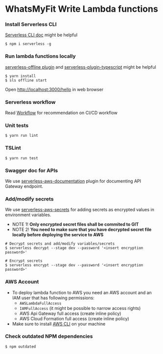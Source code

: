 # WhatsMyFit Write Lambda functions

### Install Serverless CLI
[Serverless CLI doc](https://serverless.com/framework/docs/providers/aws/cli-reference/) might be helpful
```(bash)
$ npm i serverless -g
```

### Run lambda functions locally
[serverless-offline plugin](https://www.npmjs.com/package/serverless-offline) and [serverless-plugin-typescript](https://www.npmjs.com/package/serverless-plugin-typescript) might be helpful
```(bash)
$ yarn install
$ sls offline start
```

Open [http://localhost:3000/hello]( http://localhost:3000/hello) in web browser

### Serverless workflow
Read [Workflow](https://serverless.com/framework/docs/providers/aws/guide/workflow/) for recommendation on CI/CD workflow

### Unit tests
```(bash)
$ yarn run lint
```

### TSLint
```(bash)
$ yarn run test
```

### Swagger doc for APIs
We use [serverless-aws-documentation](https://github.com/deliveryhero/serverless-aws-documentation#readme) plugin for documenting API Gateway endpoint.

### Add/modify secrets
We use [serverless-aws-secrets](https://github.com/serverless/serverless-secrets-plugin) for adding secrets as encrypted values in environment variables.

- NOTE 1! **Only encrypted secret files shall be commited to GIT**
- NOTE 2! **You need to make sure that you have decrypted secret file locally before deploying the service to AWS**

```(bash)
# Decrypt secrets and add/modify variables/secrets
$ serverless decrypt --stage dev --password '<insert encryption password>'

# Encrypt secrets
$ serverless encrypt --stage dev --password '<insert encryption password>'
```

### AWS Account
- To deploy lambda function to AWS you need an AWS account and an IAM user that has following permissions:
  - `AWSLambdaFullAccess`
  - `IAMFullAccess` (it might be possible to narrow access rights)
  - AWS Api Gateway full access (create inline policy)
  - AWS Cloud Formation full access (create inline policy)
- Make sure to install [AWS CLI](https://aws.amazon.com/cli/) on your machine

### Check outdated NPM dependencies
```(bash)
$ npm outdated
```
